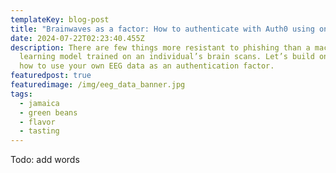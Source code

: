 ```yaml
---
templateKey: blog-post
title: "Brainwaves as a factor: How to authenticate with Auth0 using only your mind"
date: 2024-07-22T02:23:40.455Z
description: There are few things more resistant to phishing than a machine
  learning model trained on an individual’s brain scans. Let’s build one! Learn
  how to use your own EEG data as an authentication factor.
featuredpost: true
featuredimage: /img/eeg_data_banner.jpg
tags:
  - jamaica
  - green beans
  - flavor
  - tasting
---
```

Todo: add words